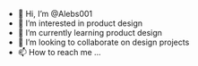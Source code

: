 - 👋 Hi, I’m @Alebs001
- 👀 I’m interested in product design 
- 🌱 I’m currently learning product design 
- 💞️ I’m looking to collaborate on design projects
- 📫 How to reach me ...

<!---
Alebs001/Alebs001 is a ✨ special ✨ repository because its `README.md` (this file) appears on your GitHub profile.
You can click the Preview link to take a look at your changes.
--->
